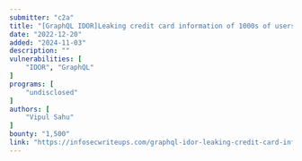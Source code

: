```yaml
---
submitter: "c2a"
title: "[GraphQL IDOR]Leaking credit card information of 1000s of users"
date: "2022-12-20"
added: "2024-11-03"
description: ""
vulnerabilities: [
    "IDOR", "GraphQL"
]
programs: [
    "undisclosed"
]
authors: [
    "Vipul Sahu"
]
bounty: "1,500"
link: "https://infosecwriteups.com/graphql-idor-leaking-credit-card-information-of-1000s-of-users-d07eec732979"
---
```




